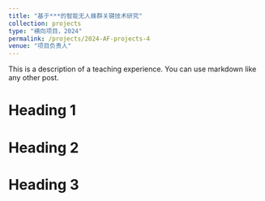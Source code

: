 ```yaml
---
title: "基于***的智能无人蜂群关键技术研究"
collection: projects
type: "横向项目，2024"
permalink: /projects/2024-AF-projects-4
venue: "项目负责人"
---
```


This is a description of a teaching experience. You can use markdown like any other post.

Heading 1
======

Heading 2
======

Heading 3
======